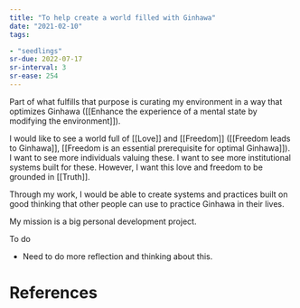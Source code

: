 ```yaml
---
title: "To help create a world filled with Ginhawa"
date: "2021-02-10"
tags:

- "seedlings"
sr-due: 2022-07-17
sr-interval: 3
sr-ease: 254
---
```


Part of what fulfills that purpose is curating my environment in a way that optimizes Ginhawa ([[Enhance the experience of a mental state by modifying the environment]]).

I would like to see a world full of [[Love]] and [[Freedom]] ([[Freedom leads to Ginhawa]], [[Freedom is an essential prerequisite for optimal Ginhawa]]). I want to see more individuals valuing these. I want to see more institutional systems built for these. However, I want this love and freedom to be grounded in [[Truth]].

Through my work, I would be able to create systems and practices built on good thinking that other people can use to practice Ginhawa in their lives.

My mission is a big personal development project.

To do

- Need to do more reflection and thinking about this.

# References
